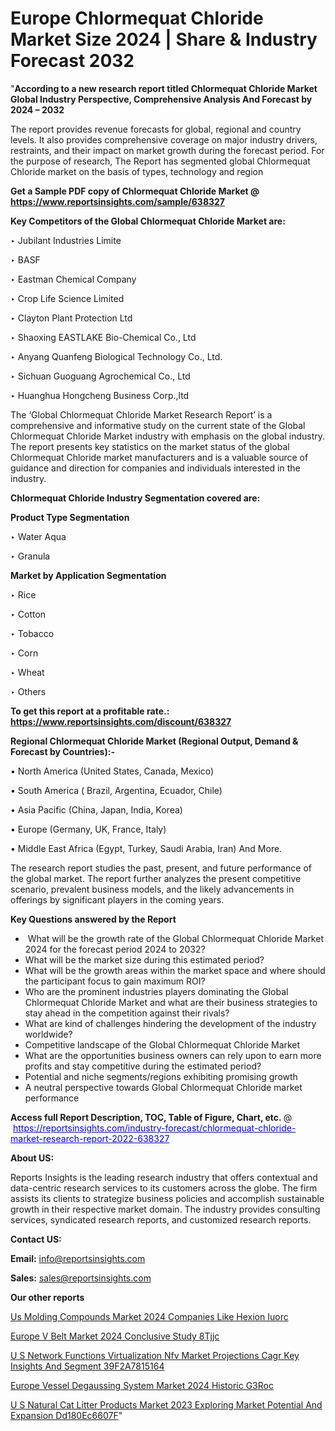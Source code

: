 # Europe Chlormequat Chloride Market Size 2024 | Share & Industry Forecast 2032

"<strong>According to a new research report titled Chlormequat Chloride Market Global Industry Perspective, Comprehensive Analysis And Forecast by 2024 – 2032</strong>

The report provides revenue forecasts for global, regional and country levels. It also provides comprehensive coverage on major industry drivers, restraints, and their impact on market growth during the forecast period. For the purpose of research, The Report has segmented global Chlormequat Chloride market on the basis of types, technology and region

<strong>Get a Sample PDF copy of Chlormequat Chloride Market </strong><strong>@<a href=https://www.reportsinsights.com/sample/638327 style=color:#0000ff;> https://www.reportsinsights.com/sample/638327</a></strong></font>

<strong>Key Competitors of the Global Chlormequat Chloride Market are:</strong>

‣ Jubilant Industries Limite

‣ BASF

‣ Eastman Chemical Company

‣ Crop Life Science Limited

‣ Clayton Plant Protection Ltd

‣ Shaoxing EASTLAKE Bio-Chemical Co., Ltd

‣ Anyang Quanfeng Biological Technology Co., Ltd.

‣ Sichuan Guoguang Agrochemical Co., Ltd

‣ Huanghua Hongcheng Business Corp.,ltd

The ‘Global Chlormequat Chloride Market Research Report’ is a comprehensive and informative study on the current state of the Global Chlormequat Chloride Market industry with emphasis on the global industry. The report presents key statistics on the market status of the global Chlormequat Chloride market manufacturers and is a valuable source of guidance and direction for companies and individuals interested in the industry.

<strong>Chlormequat Chloride Industry Segmentation covered are:</strong>

<strong>Product Type Segmentation</strong>

‣    Water Aqua

‣ Granula

<strong>Market by Application Segmentation</strong>

‣   Rice

‣ Cotton

‣ Tobacco

‣ Corn

‣ Wheat

‣ Others

<strong>To get this report at a profitable rate.: <a href=https://www.reportsinsights.com/discount/638327 style=color:#0000ff;>https://www.reportsinsights.com/discount/638327</a></strong></font>

<strong>Regional Chlormequat Chloride Market (Regional Output, Demand &amp; Forecast by Countries):-</strong>

• North America (United States, Canada, Mexico)

• South America ( Brazil, Argentina, Ecuador, Chile)

• Asia Pacific (China, Japan, India, Korea)

• Europe (Germany, UK, France, Italy)

• Middle East Africa (Egypt, Turkey, Saudi Arabia, Iran) And More.

The research report studies the past, present, and future performance of the global market. The report further analyzes the present competitive scenario, prevalent business models, and the likely advancements in offerings by significant players in the coming years.

<strong>Key Questions answered by the Report</strong>
<ul>
  <li> What will be the growth rate of the Global Chlormequat Chloride Market 2024 for the forecast period 2024 to 2032?</li>
  <li>What will be the market size during this estimated period?</li>
  <li>What will be the growth areas within the market space and where should the participant focus to gain maximum ROI?</li>
  <li>Who are the prominent industries players dominating the Global Chlormequat Chloride Market and what are their business strategies to stay ahead in the competition against their rivals?</li>
  <li>What are kind of challenges hindering the development of the industry worldwide?</li>
  <li>Competitive landscape of the Global Chlormequat Chloride Market</li>
  <li>What are the opportunities business owners can rely upon to earn more profits and stay competitive during the estimated period?</li>
  <li>Potential and niche segments/regions exhibiting promising growth</li>
  <li>A neutral perspective towards Global Chlormequat Chloride market performance</li>
</ul>
<strong>Access full Report Description, TOC, Table of Figure, Chart, etc. </strong>@  <a href=https://reportsinsights.com/industry-forecast/chlormequat-chloride-market-research-report-2022-638327 style=color:#0000ff;>https://reportsinsights.com/industry-forecast/chlormequat-chloride-market-research-report-2022-638327</a></font>

<strong><strong>About US</strong>:</strong>

Reports Insights is the leading research industry that offers contextual and data-centric research services to its customers across the globe. The firm assists its clients to strategize business policies and accomplish sustainable growth in their respective market domain. The industry provides consulting services, syndicated research reports, and customized research reports.

<strong>Contact US:</strong>

<p class=""""><b>Email:</b> <a href=mailto:info@reportsinsights.com>info@reportsinsights.com</a></p>
<p class=""""><b>Sales:</b> <a href=mailto:sales@reportsinsights.com>sales@reportsinsights.com</a></p>

<strong>Our other reports</strong>

<a href=https://www.linkedin.com/pulse/us-molding-compounds-market-2024-companies-like-hexion-iuorc/>Us Molding Compounds Market 2024 Companies Like Hexion Iuorc</a>

<a href=https://www.linkedin.com/pulse/europe-v-belt-market-2024-conclusive-study-8tjjc/>Europe V Belt Market 2024 Conclusive Study 8Tjjc</a>

<a href=https://medium.com/@akitotamura255/u-s-network-functions-virtualization-nfv-market-projections-cagr-key-insights-and-segment-39f2a7815164>U S Network Functions Virtualization Nfv Market Projections Cagr Key Insights And Segment 39F2A7815164</a>

<a href=https://www.linkedin.com/pulse/europe-vessel-degaussing-system-market-2024-historic-g3roc/>Europe Vessel Degaussing System Market 2024 Historic G3Roc</a>

<a href=https://medium.com/@aanarkumar6/u-s-natural-cat-litter-products-market-2023-exploring-market-potential-and-expansion-dd180ec6607f>U S Natural Cat Litter Products Market 2023 Exploring Market Potential And Expansion Dd180Ec6607F</a>"
